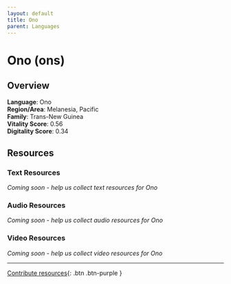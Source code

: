 ```yaml
---
layout: default
title: Ono
parent: Languages
---
```


# Ono (ons)

## Overview

**Language**: Ono  
**Region/Area**: Melanesia, Pacific  
**Family**: Trans-New Guinea  
**Vitality Score**: 0.56  
**Digitality Score**: 0.34  

## Resources

### Text Resources
*Coming soon - help us collect text resources for Ono*

### Audio Resources
*Coming soon - help us collect audio resources for Ono*

### Video Resources
*Coming soon - help us collect video resources for Ono*

---

[Contribute resources](https://fairtrain.github.io/){: .btn .btn-purple }
